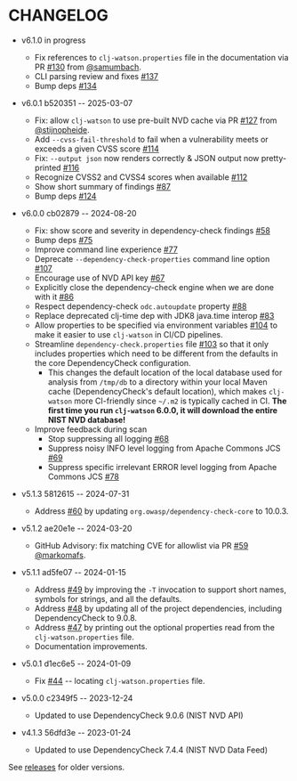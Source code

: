 # CHANGELOG

* v6.1.0 in progress
  * Fix references to `clj-watson.properties` file in the documentation via PR [#130](https://github.com/clj-holmes/clj-watson/pull/130) from [@samumbach](https://github.com/samumbach).
  * CLI parsing review and fixes [#137](https://github.com/clj-holmes/clj-watson/issues/137)
  * Bump deps [#134](https://github.com/clj-holmes/clj-watson/issues/134)

* v6.0.1 b520351 -- 2025-03-07
  * Fix: allow `clj-watson` to use pre-built NVD cache via PR [#127](https://github.com/clj-holmes/clj-watson/pull/127) from [@stijnopheide](https://github.com/stijnopheide).
  * Add `--cvss-fail-threshold` to fail when a vulnerability meets or exceeds a given CVSS score [#114](https://github.com/clj-holmes/clj-watson/issues/114)
  * Fix: `--output json` now renders correctly & JSON output now pretty-printed [#116](https://github.com/clj-holmes/clj-watson/issues/116)
  * Recognize CVSS2 and CVSS4 scores when available [#112](https://github.com/clj-holmes/clj-watson/issues/112)
  * Show short summary of findings [#87](https://github.com/clj-holmes/clj-watson/issues/87)
  * Bump deps [#124](https://github.com/clj-holmes/clj-watson/issues/124)

* v6.0.0 cb02879 -- 2024-08-20
  * Fix: show score and severity in dependency-check findings [#58](https://github.com/clj-holmes/clj-watson/issues/58)
  * Bump deps [#75](https://github.com/clj-holmes/clj-watson/issues/75)
  * Improve command line experience [#77](https://github.com/clj-holmes/clj-watson/issues/77)
  * Deprecate `--dependency-check-properties` command line option [#107](https://github.com/clj-holmes/clj-watson/issues/107)
  * Encourage use of NVD API key [#67](https://github.com/clj-holmes/clj-watson/issues/67)
  * Explicitly close the dependency-check engine when we are done with it [#86](https://github.com/clj-holmes/clj-watson/issues/86)
  * Respect dependency-check `odc.autoupdate` property [#88](https://github.com/clj-holmes/clj-watson/issues/88)
  * Replace deprecated clj-time dep with JDK8 java.time interop [#83](https://github.com/clj-holmes/clj-watson/issues/83)
  * Allow properties to be specified via environment variables [#104](https://github.com/clj-holmes/clj-watson/issues/104) to make it easier to use `clj-watson` in CI/CD pipelines.
  * Streamline `dependency-check.properties` file [#103](https://github.com/clj-holmes/clj-watson/issues/103) so that it only includes properties which need to be different from the defaults in the core DependencyCheck configuration.
    * This changes the default location of the local database used for analysis from `/tmp/db` to a directory within your local Maven cache (DependencyCheck's default location), which makes `clj-watson` more CI-friendly since `~/.m2` is typically cached in CI. **The first time you run `clj-watson` 6.0.0, it will download the entire NIST NVD database!**
  * Improve feedback during scan
    * Stop suppressing all logging [#68](https://github.com/clj-holmes/clj-watson/issues/68)
    * Suppress noisy INFO level logging from Apache Commons JCS [#69](https://github.com/clj-holmes/clj-watson/issues/69)
    * Suppress specific irrelevant ERROR level logging from Apache Commons JCS [#78](https://github.com/clj-holmes/clj-watson/issues/78)

* v5.1.3 5812615 -- 2024-07-31
  * Address [#60](https://github.com/clj-holmes/clj-watson/issues/60) by updating `org.owasp/dependency-check-core` to 10.0.3.

* v5.1.2 ae20e1e -- 2024-03-20
  * GitHub Advisory: fix matching CVE for allowlist via PR [#59](https://github.com/clj-holmes/clj-watson/pull/59) [@markomafs](https://github.com/markomafs).

* v5.1.1 ad5fe07 -- 2024-01-15
  * Address [#49](https://github.com/clj-holmes/clj-watson/issues/49) by improving the `-T` invocation to support short names, symbols for strings, and all the defaults.
  * Address [#48](https://github.com/clj-holmes/clj-watson/issues/48) by updating all of the project dependencies, including DependencyCheck to 9.0.8.
  * Address [#47](https://github.com/clj-holmes/clj-watson/issues/47) by printing out the optional properties read from the `clj-watson.properties` file.
  * Documentation improvements.

* v5.0.1 d1ec6e5 -- 2024-01-09
  * Fix [#44](https://github.com/clj-holmes/clj-watson/issues/44) -- locating `clj-watson.properties` file.

* v5.0.0 c2349f5 -- 2023-12-24
  * Updated to use DependencyCheck 9.0.6 (NIST NVD API)

* v4.1.3 56dfd3e -- 2023-01-24
  * Updated to use DependencyCheck 7.4.4 (NIST NVD Data Feed)

See [releases](https://github.com/clj-holmes/clj-watson/releases) for older versions.
